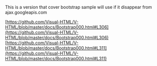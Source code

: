 This is a version that cover bootstrap sample will use if it disappear from ajax.googleapis.com


[https://github.com/Visual-HTML/V-HTML/blob/master/docs/Bootstrap000.html#L306](https://github.com/Visual-HTML/V-HTML/blob/master/docs/Bootstrap000.html#L306)
[https://github.com/Visual-HTML/V-HTML/blob/master/docs/Bootstrap000.html#L311](https://github.com/Visual-HTML/V-HTML/blob/master/docs/Bootstrap000.html#L311)



